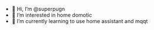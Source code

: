- 👋 Hi, I’m @superpugn
- 👀 I’m interested in home domotic
- 🌱 I’m currently learning to use home assistant and mqqt
